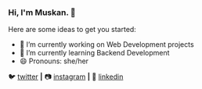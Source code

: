 ### Hi, I'm Muskan. 👋

<!--
**goyalmuskan/goyalmuskan** is a ✨ _special_ ✨ repository because its `README.md` (this file) appears on your GitHub profile. -->

Here are some ideas to get you started:

- 🔭 I’m currently working on Web Development projects
- 🌱 I’m currently learning Backend Development
- 😄 Pronouns: she/her

🐦 [twitter][twitter] **|** 
📷 [instagram][instagram] **|** 
👔 [linkedin][linkedin]

[twitter]: https://twitter.com/muskangoyal_
[instagram]: https://instagram.com/muskan_goyal
[linkedin]: https://linkedin.com/in/goyalmuskan
